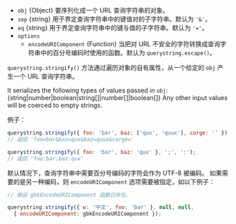 <!-- YAML
added: v0.1.25
-->

* `obj` {Object} 要序列化成一个 URL 查询字符串的对象。
* `sep` {string} 用于界定查询字符串中的键值对的子字符串。默认为 `'&'`。
* `eq` {string} 用于界定查询字符串中的键与值的子字符串。默认为 `'='`。
* `options`
  * `encodeURIComponent` {Function} 当把对 URL 不安全的字符转换成查询字符串中的百分号编码时使用的函数。默认为 `querystring.escape()`。

`querystring.stringify()` 方法通过遍历对象的自有属性，从一个给定的 `obj` 产生一个 URL 查询字符串。

It serializes the following types of values passed in `obj`:
{string|number|boolean|string[]|number[]|boolean[]}
Any other input values will be coerced to empty strings.

例子：

```js
querystring.stringify({ foo: 'bar', baz: ['qux', 'quux'], corge: '' });
// 返回 'foo=bar&baz=qux&baz=quux&corge='

querystring.stringify({ foo: 'bar', baz: 'qux' }, ';', ':');
// 返回 'foo:bar;baz:qux'
```

默认情况下，查询字符串中需要百分号编码的字符会作为 UTF-8 被编码。
如果需要的是另一种编码，则 `encodeURIComponent` 选项需要被指定，如以下例子：

```js
// 假设 gbkEncodeURIComponent 函数已存在。

querystring.stringify({ w: '中文', foo: 'bar' }, null, null,
  { encodeURIComponent: gbkEncodeURIComponent });
```

